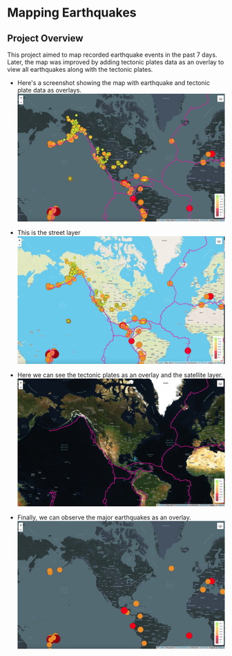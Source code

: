 # Mapping Earthquakes

## Project Overview 

This project aimed to map recorded earthquake events in the past 7 days. Later, the map was improved by adding tectonic plates data as an overlay to view all earthquakes along with the tectonic plates.

- Here's a screenshot showing the map with earthquake and tectonic plate data as overlays.
![Image_name](Resources/Earthquake_Tectonic.png)

- This is the street layer
![Image_name](Resources/Street_view.png)

- Here we can see the tectonic plates as an overlay and the satellite layer.
![Image_name](Resources/Tectonic_satellite_view.png)

- Finally, we can observe the major earthquakes as an overlay. 
![Image_name](Resources/Major_earthquakes.png)